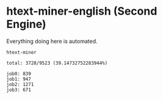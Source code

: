 # htext-miner-english (Second Engine)

Everything doing here is automated.

```
htext-miner

total: 3728/9523 (39.14732752283944%)

job0: 839
job1: 947
job2: 1271
job3: 671
```